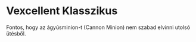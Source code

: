 # Vexcellent Klasszikus 
Fontos, hogy az ágyúsminion-t (Cannon Minion) nem szabad elvinni utolsó ütésből.
